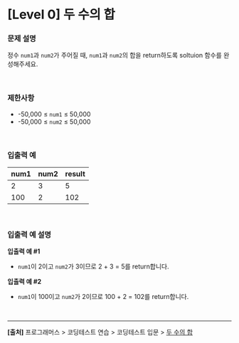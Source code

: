 # [Level 0] 두 수의 합

### 문제 설명
정수 `num1`과 `num2`가 주어질 때, `num1`과 `num2`의 합을 return하도록 soltuion 함수를 완성해주세요.

<br>

### 제한사항
* -50,000 ≤ `num1` ≤ 50,000
* -50,000 ≤ `num2` ≤ 50,000

<br>

### 입출력 예
|num1|num2|result|
|---|---|---|
|2|3|5|
|100|2|102|

<br>

### 입출력 예 설명
**입출력 예 #1**  
* `num1`이 2이고 `num2`가 3이므로 2 + 3 = 5를 return합니다.

**입출력 예 #2**  
* `num1`이 100이고 `num2`가 2이므로 100 + 2 = 102를 return합니다.

<br>

---

**[출처]** 프로그래머스 > 코딩테스트 연습 > 코딩테스트 입문 > [두 수의 합](https://school.programmers.co.kr/learn/courses/30/lessons/120802)
